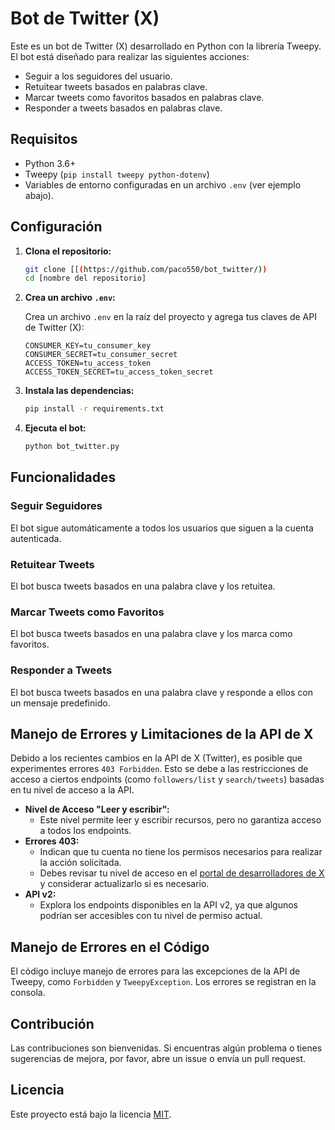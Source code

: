 # Bot de Twitter (X)

Este es un bot de Twitter (X) desarrollado en Python con la librería Tweepy. El bot está diseñado para realizar las siguientes acciones:

-   Seguir a los seguidores del usuario.
-   Retuitear tweets basados en palabras clave.
-   Marcar tweets como favoritos basados en palabras clave.
-   Responder a tweets basados en palabras clave.

## Requisitos

-   Python 3.6+
-   Tweepy (`pip install tweepy python-dotenv`)
-   Variables de entorno configuradas en un archivo `.env` (ver ejemplo abajo).

## Configuración

1.  **Clona el repositorio:**

    ```bash
    git clone [[(https://github.com/paco550/bot_twitter/))
    cd [nombre del repositorio]
    ```

2.  **Crea un archivo `.env`:**

    Crea un archivo `.env` en la raíz del proyecto y agrega tus claves de API de Twitter (X):

    ```dotenv
    CONSUMER_KEY=tu_consumer_key
    CONSUMER_SECRET=tu_consumer_secret
    ACCESS_TOKEN=tu_access_token
    ACCESS_TOKEN_SECRET=tu_access_token_secret
    ```

3.  **Instala las dependencias:**

    ```bash
    pip install -r requirements.txt
    ```

4.  **Ejecuta el bot:**

    ```bash
    python bot_twitter.py
    ```

## Funcionalidades

### Seguir Seguidores

El bot sigue automáticamente a todos los usuarios que siguen a la cuenta autenticada.

### Retuitear Tweets

El bot busca tweets basados en una palabra clave y los retuitea.

### Marcar Tweets como Favoritos

El bot busca tweets basados en una palabra clave y los marca como favoritos.

### Responder a Tweets

El bot busca tweets basados en una palabra clave y responde a ellos con un mensaje predefinido.

## Manejo de Errores y Limitaciones de la API de X

Debido a los recientes cambios en la API de X (Twitter), es posible que experimentes errores `403 Forbidden`. Esto se debe a las restricciones de acceso a ciertos endpoints (como `followers/list` y `search/tweets`) basadas en tu nivel de acceso a la API.

-   **Nivel de Acceso "Leer y escribir":**
    -   Este nivel permite leer y escribir recursos, pero no garantiza acceso a todos los endpoints.
-   **Errores 403:**
    -   Indican que tu cuenta no tiene los permisos necesarios para realizar la acción solicitada.
    -   Debes revisar tu nivel de acceso en el [portal de desarrolladores de X](https://developer.x.com/en/portal/product) y considerar actualizarlo si es necesario.
-   **API v2:**
    -   Explora los endpoints disponibles en la API v2, ya que algunos podrían ser accesibles con tu nivel de permiso actual.

## Manejo de Errores en el Código

El código incluye manejo de errores para las excepciones de la API de Tweepy, como `Forbidden` y `TweepyException`. Los errores se registran en la consola.

## Contribución

Las contribuciones son bienvenidas. Si encuentras algún problema o tienes sugerencias de mejora, por favor, abre un issue o envía un pull request.

## Licencia

Este proyecto está bajo la licencia [MIT](LICENSE).
